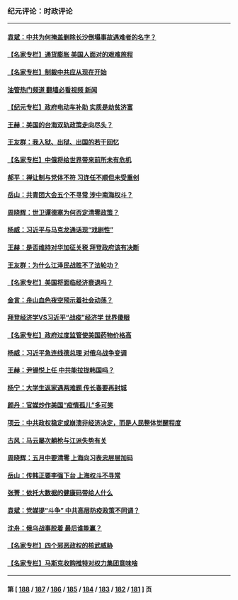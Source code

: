 ### 纪元评论：时政评论
---
#### [袁斌：中共为何掩盖删除长沙倒塌事故遇难者的名字？](../../pages/nsc1025/n13735204.md?05140330) 
#### [【名家专栏】通货膨胀 美国人面对的艰难旅程](../../pages/nsc1025/n13734990.md?05140330) 
#### [【名家专栏】制裁中共应从现在开始](../../pages/nsc1025/n13733855.md?05140330) 
#### [油管热门频道 翻墙必看视频 新闻](ok?05140330)
#### [【纪元专栏】政府电动车补助 实质是劫贫济富](../../pages/nsc1025/n13734761.md?05140330) 
#### [王赫：美国的台海双轨政策走向尽头？](../../pages/nsc1025/n13733983.md?05140330) 
#### [王友群：我入狱、出狱、出国的若干回忆](../../pages/nsc1025/n13733957.md?05140330) 
#### [【名家专栏】中俄将给世界带来前所未有危机](../../pages/nsc1025/n13733146.md?05140330) 
#### [郝平：禅让制与党体不符 习连任不顺但未受重创](../../pages/nsc1025/n13733608.md?05140330) 
#### [岳山：共青团大会五个不寻常 涉中南海权斗？](../../pages/nsc1025/n13733249.md?05140330) 
#### [周晓辉：世卫谭德塞为何否定清零政策？](../../pages/nsc1025/n13733078.md?05140330) 
#### [杨威：习近平与马克龙通话现“戏剧性”](../../pages/nsc1025/n13732746.md?05140330) 
#### [王赫：是否维持对华加征关税 拜登政府该有决断](../../pages/nsc1025/n13732441.md?05140330) 
#### [王友群：为什么江泽民战胜不了法轮功？](../../pages/nsc1025/n13732367.md?05140330) 
#### [【名家专栏】美国将面临经济衰退吗？](../../pages/nsc1025/n13732121.md?05140330) 
#### [金言：舟山血色夜空预示着社会动荡？](../../pages/nsc1025/n13732420.md?05140330) 
#### [拜登经济学VS习近平“战疫”经济学 世界傻眼](../../pages/nsc1025/n13732384.md?05140330) 
#### [【名家专栏】政府过度监管使美国药物价格高](../../pages/nsc1025/n13731332.md?05140330) 
#### [杨威：习近平急连线德总理 对俄乌战争变调](../../pages/nsc1025/n13731742.md?05140330) 
#### [王赫：尹锡悦上任 中共能拉拢韩国吗？](../../pages/nsc1025/n13731625.md?05140330) 
#### [杨宁：大学生返家遇两难题 传长春要再封城](../../pages/nsc1025/n13731454.md?05140330) 
#### [颜丹：官媒炒作美国“疫情孤儿”多可笑](../../pages/nsc1025/n13730602.md?05140330) 
#### [项云：中共政权稳定或崩溃非经济决定，而是人民整体觉醒程度](../../pages/nsc1025/n13731155.md?05140330) 
#### [古风：马云屡次躺枪与江派失势有关](../../pages/nsc1025/n13731131.md?05140330) 
#### [周晓辉：五月中要清零 上海向习表忠层层加码](../../pages/nsc1025/n13730636.md?05140330) 
#### [岳山：传韩正要李强下台 上海权斗不寻常](../../pages/nsc1025/n13730241.md?05140330) 
#### [张菁：依托大数据的健康码带给人什么](../../pages/nsc1025/n13730595.md?05140330) 
#### [袁斌：党媒提“斗争” 中共高层防疫政策不同调？](../../pages/nsc1025/n13730399.md?05140330) 
#### [沈舟：俄乌战事胶着 最后谁能赢？](../../pages/nsc1025/n13729909.md?05140330) 
#### [【名家专栏】四个邪恶政权的核武威胁](../../pages/nsc1025/n13729936.md?05140330) 
#### [【名家专栏】马斯克收购推特对权力集团意味啥](../../pages/nsc1025/n13729521.md?05140330) 

---
#### 第 [ [188](./188.md?05140330) / [187](./187.md?05140330) / [186](./186.md?05140330) / [185](./185.md?05140330) / [184](./184.md?05140330) / [183](./183.md?05140330) / [182](./182.md?05140330) / [181](./181.md?05140330) ] 页
